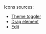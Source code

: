 Icons sources:

- [Theme toggler](https://icons8.com/icon/4515/first-quarter)
- [Drag element](https://icons8.com/icon/6481/equal-sign)
- [Edit](https://icons8.com/icon/86373/edit)
